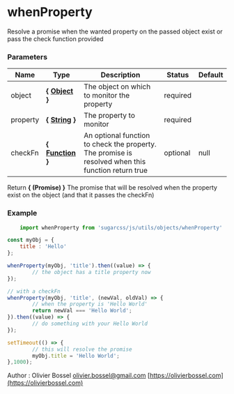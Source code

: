 # whenProperty

Resolve a promise when the wanted property on the passed object exist or pass the check function provided



### Parameters
Name  |  Type  |  Description  |  Status  |  Default
------------  |  ------------  |  ------------  |  ------------  |  ------------
object  |  **{ [Object](https://developer.mozilla.org/fr/docs/Web/JavaScript/Reference/Objets_globaux/Object) }**  |  The object on which to monitor the property  |  required  |
property  |  **{ [String](https://developer.mozilla.org/fr/docs/Web/JavaScript/Reference/Objets_globaux/String) }**  |  The property to monitor  |  required  |
checkFn  |  **{ [Function](https://developer.mozilla.org/fr/docs/Web/JavaScript/Reference/Objets_globaux/Function) }**  |  An optional function to check the property. The promise is resolved when this function return true  |  optional  |  null

Return **{ (Promise) }** The promise that will be resolved when the property exist on the object (and that it passes the checkFn)

### Example
```js
	import whenProperty from 'sugarcss/js/utils/objects/whenProperty'

const myObj = {
 	title : 'Hello'
};

whenProperty(myObj, 'title').then((value) => {
		// the object has a title property now
});

// with a checkFn
whenProperty(myObj, 'title', (newVal, oldVal) => {
		// when the property is 'Hello World'
		return newVal === 'Hello World';
}).then((value) => {
		// do something with your Hello World
});

setTimeout(() => {
		// this will resolve the promise
		myObj.title = 'Hello World';
},1000);
```
Author : Olivier Bossel [olivier.bossel@gmail.com](mailto:olivier.bossel@gmail.com) [https://olivierbossel.com](https://olivierbossel.com)